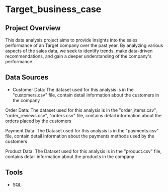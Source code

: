   # Target_business_case
  ## Project Overview
  This data analysis project aims to provide insights into the sales performance of an Target company over the past year. By analyzing various aspects of the sales data, we seek to identify trends, make data-driven recommendations, and gain a deeper understanding of the company's performance.

  ## Data Sources
  - Customer Data: The dataset used for this analysis is in the "customers.csv" file, contain detail information about the customers in the company

Order Data: The dataset used for this analysis is in the "order_items.csv", "order_reviews.csv", "orders.csv" file, contains detail information about the orders placed by the customers

Payment Data: The Dataset used for this analysis is in the "payments.csv" file, contain detail information about the payments methods used by the customers

Product Data: The Dataset used for this analysis is in the "product.csv" file, contains detail information about the products in the company


## Tools
- SQL
